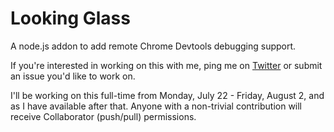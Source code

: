 # Looking Glass

A node.js addon to add remote Chrome Devtools debugging support.


If you're interested in working on this with me, ping me on [Twitter](https://twitter.com/CrabDude) or submit an issue you'd like to work on.

I'll be working on this full-time from Monday, July 22 - Friday, August 2, and as I have available after that. Anyone with a non-trivial contribution will receive Collaborator (push/pull) permissions.
